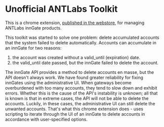 Unofficial ANTLabs Toolkit
==========================

This is a chrome extension, [published in the webstore](https://chrome.google.com/webstore/detail/unofficial-antlabs-toolki/eblaaomcjiflgebdkbniboahjmhcednb?hl=en&gl=US), for managing ANTLabs innGate products.

This toolkit was started to solve one problem: delete accumulated accounts that the system failed to delete automatically.  Accounts can accumulate in an innGate for two reasons:

1. the account was created without a valid_until (expiration) date.
2. the valid_until date passed, but the innGate failed to delete the account.

The innGate API provides a method to delete accounts en masse, but the API doesn't always work.  We have found greater reliability for fixing innGates using the administrative UI.  When gateways become overburdened with too many accounts, they tend to slow down and exhibit errors.  Whether this is the cause of the API's instability is unknown; all that is known is that in extreme cases, the API will not be able to delete the accounts.  Luckily, in these cases, the administrative UI can still delete the unwanted accounts. That's what this chrome extension does - uses scripting to iterate through the UI of an innGate to delete accounts in accordance with user-specified options.
